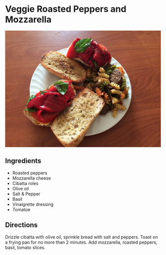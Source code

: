 # Veggie Roasted Peppers and Mozzarella

![sandwich](2016-06-20.jpg)

## Ingredients

* Roasted peppers
* Mozzarella cheese
* Cibatta roles
* Olive oil
* Salt & Pepper
* Basil
* Vinaigrette dressing
* Tomatoe

## Directions

Drizzle cibatta with olive oil, sprinkle bread with salt and peppers. 
Toast on a frying pan for no more than 2 minutes.
Add mozzarella, roasted peppers, basil, tomato slices.

